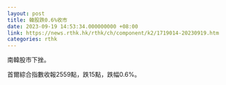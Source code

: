 ```yaml
---
layout: post
title: 韓股跌0.6%收市
date: 2023-09-19 14:53:34.000000000 +08:00
link: https://news.rthk.hk/rthk/ch/component/k2/1719014-20230919.htm
categories: rthk
---
```


南韓股市下挫。

首爾綜合指數收報2559點，跌15點，跌幅0.6%。
